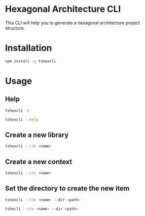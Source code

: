 # Hexagonal Architecture CLI

This CLI will help you to generate a hexagonal architecture project structure.

# Installation

```bash
npm install -g tshexcli
```
<!-- 
program
    .option('--lib <name>', 'creates a new library with it\'s shared directory')
    .option('--ctx <name>', 'creates a new context')
    .option('--dir <path>', 'sets the directory to create the new item');

program.parse(); -->
# Usage

## Help

```bash
tshexcli -h

tshexcli --help
```

## Create a new library

```bash
tshexcli --lib <name>
```

## Create a new context

```bash
tshexcli --ctx <name>
```

## Set the directory to create the new item

```bash
tshexcli --lib <name> --dir <path>

tshecli --ctx <name> --dir <path>
```
